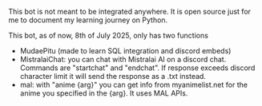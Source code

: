 This bot is not meant to be integrated anywhere. It is open source just for me to document my learning journey on Python.


This bot, as of now, 8th of July 2025, only has two functions
- MudaePitu (made to learn SQL integration and discord embeds)
- MistralaiChat: you can chat with Mistralai AI on a discord chat.  Commands are "startchat" and "endchat". If response exceeds discord character limit it will send the response as a .txt instead.
- mal: with "anime {arg}" you can get info from myanimelist.net for the anime you specified in the {arg}. It uses MAL APIs.